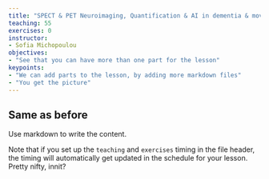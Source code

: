```yaml
---
title: "SPECT & PET Neuroimaging, Quantification & AI in dementia & movement disorder"
teaching: 55
exercises: 0
instructor:
- Sofia Michopoulou
objectives:
- "See that you can have more than one part for the lesson"
keypoints:
- "We can add parts to the lesson, by adding more markdown files"
- "You get the picture"
---
```


## Same as before

Use markdown to write the content.

Note that if you set up the `teaching` and `exercises` timing in the file
header, the timing will automatically get updated in the schedule for your
lesson. Pretty nifty, innit?
